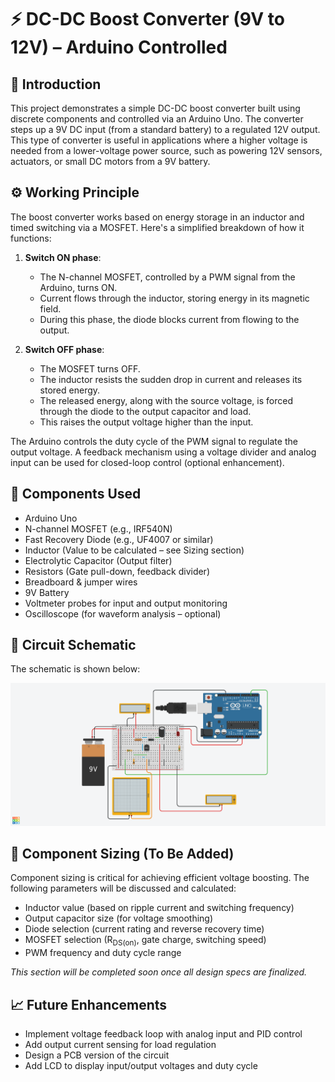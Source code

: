 # ⚡ DC-DC Boost Converter (9V to 12V) – Arduino Controlled

## 📖 Introduction

This project demonstrates a simple DC-DC boost converter built using discrete components and controlled via an Arduino Uno. The converter steps up a 9V DC input (from a standard battery) to a regulated 12V output. This type of converter is useful in applications where a higher voltage is needed from a lower-voltage power source, such as powering 12V sensors, actuators, or small DC motors from a 9V battery.

## ⚙️ Working Principle

The boost converter works based on energy storage in an inductor and timed switching via a MOSFET. Here's a simplified breakdown of how it functions:

1. **Switch ON phase**:
   - The N-channel MOSFET, controlled by a PWM signal from the Arduino, turns ON.
   - Current flows through the inductor, storing energy in its magnetic field.
   - During this phase, the diode blocks current from flowing to the output.

2. **Switch OFF phase**:
   - The MOSFET turns OFF.
   - The inductor resists the sudden drop in current and releases its stored energy.
   - The released energy, along with the source voltage, is forced through the diode to the output capacitor and load.
   - This raises the output voltage higher than the input.

The Arduino controls the duty cycle of the PWM signal to regulate the output voltage. A feedback mechanism using a voltage divider and analog input can be used for closed-loop control (optional enhancement).

## 🧰 Components Used

- Arduino Uno
- N-channel MOSFET (e.g., IRF540N)
- Fast Recovery Diode (e.g., UF4007 or similar)
- Inductor (Value to be calculated – see Sizing section)
- Electrolytic Capacitor (Output filter)
- Resistors (Gate pull-down, feedback divider)
- Breadboard & jumper wires
- 9V Battery
- Voltmeter probes for input and output monitoring
- Oscilloscope (for waveform analysis – optional)

## 🔌 Circuit Schematic

The schematic is shown below:

![Boost Converter Schematic](Schematics/Boost_Convertor_Schematic.png)

## 📏 Component Sizing (To Be Added)

Component sizing is critical for achieving efficient voltage boosting. The following parameters will be discussed and calculated:

- Inductor value (based on ripple current and switching frequency)
- Output capacitor size (for voltage smoothing)
- Diode selection (current rating and reverse recovery time)
- MOSFET selection (R<sub>DS(on)</sub>, gate charge, switching speed)
- PWM frequency and duty cycle range

*This section will be completed soon once all design specs are finalized.*

## 📈 Future Enhancements

- Implement voltage feedback loop with analog input and PID control
- Add output current sensing for load regulation
- Design a PCB version of the circuit
- Add LCD to display input/output voltages and duty cycle
